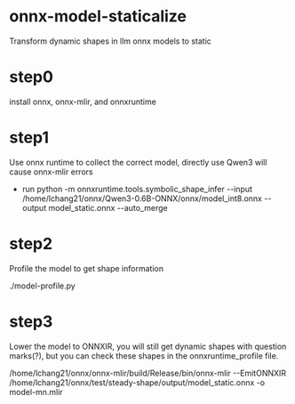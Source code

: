 # onnx-model-staticalize
Transform dynamic shapes in llm onnx models to static

# step0
install onnx, onnx-mlir, and onnxruntime

# step1
Use onnx runtime to collect the correct model, directly use Qwen3 will cause onnx-mlir errors
 
- run python -m onnxruntime.tools.symbolic_shape_infer --input /home/lchang21/onnx/Qwen3-0.6B-ONNX/onnx/model_int8.onnx --output model_static.onnx --auto_merge

# step2
Profile the model to get shape information

./model-profile.py


# step3
Lower the model to ONNXIR, you will still get dynamic shapes with question marks(?), but you can check these shapes in the onnxruntime_profile file.

/home/lchang21/onnx/onnx-mlir/build/Release/bin/onnx-mlir --EmitONNXIR \
/home/lchang21/onnx/test/steady-shape/output/model_static.onnx -o model-mn.mlir